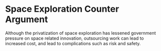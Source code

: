 # Space Exploration Counter Argument

Although the privatization of space exploration has lessened government pressure on space related innovation, outsourcing work can lead to increased cost, and lead to complications such as risk and safety.